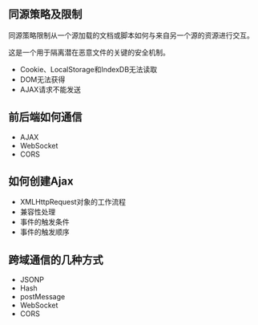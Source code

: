 ## 同源策略及限制

同源策略限制从一个源加载的文档或脚本如何与来自另一个源的资源进行交互。

这是一个用于隔离潜在恶意文件的关键的安全机制。

- Cookie、LocalStorage和IndexDB无法读取
- DOM无法获得
- AJAX请求不能发送



## 前后端如何通信

- AJAX
- WebSocket
- CORS



## 如何创建Ajax

- XMLHttpRequest对象的工作流程
- 兼容性处理
- 事件的触发条件
- 事件的触发顺序



## 跨域通信的几种方式

- JSONP
- Hash
- postMessage
- WebSocket
- CORS



